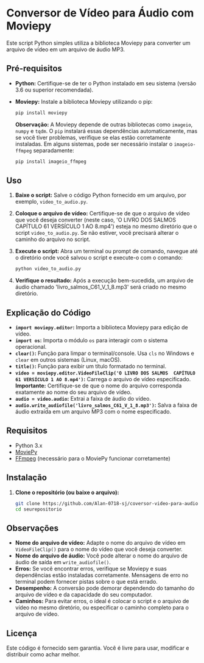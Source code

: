 # Conversor de Vídeo para Áudio com Moviepy

Este script Python simples utiliza a biblioteca Moviepy para converter um arquivo de vídeo em um arquivo de áudio MP3.

## Pré-requisitos

*   **Python:** Certifique-se de ter o Python instalado em seu sistema (versão 3.6 ou superior recomendada).
*   **Moviepy:** Instale a biblioteca Moviepy utilizando o pip:

    ```bash
    pip install moviepy
    ```

    **Observação:** A Moviepy depende de outras bibliotecas como `imageio`, `numpy` e `tqdm`.  O `pip` instalará essas dependências automaticamente, mas se você tiver problemas, verifique se elas estão corretamente instaladas.  Em alguns sistemas, pode ser necessário instalar o `imageio-ffmpeg` separadamente:

    ```bash
    pip install imageio_ffmpeg
    ```

## Uso

1.  **Baixe o script:** Salve o código Python fornecido em um arquivo, por exemplo, `video_to_audio.py`.

2.  **Coloque o arquivo de vídeo:** Certifique-se de que o arquivo de vídeo que você deseja converter (neste caso, 'O LIVRO DOS SALMOS CAPÍTULO 61 VERSÍCULO 1 AO 8.mp4') esteja no mesmo diretório que o script `video_to_audio.py`. Se não estiver, você precisará alterar o caminho do arquivo no script.

3.  **Execute o script:** Abra um terminal ou prompt de comando, navegue até o diretório onde você salvou o script e execute-o com o comando:

    ```bash
    python video_to_audio.py
    ```

4.  **Verifique o resultado:** Após a execução bem-sucedida, um arquivo de áudio chamado 'livro_salmos_C61_V_1_8.mp3' será criado no mesmo diretório.

## Explicação do Código

*   **`import moviepy.editor`:** Importa a biblioteca Moviepy para edição de vídeo.
*   **`import os`:** Importa o módulo `os` para interagir com o sistema operacional.
*   **`clear()`:**  Função para limpar o terminal/console. Usa `cls` no Windows e `clear` em outros sistemas (Linux, macOS).
*   **`title()`:** Função para exibir um título formatado no terminal.
*   **`video = moviepy.editor.VideoFileClip('O LIVRO DOS SALMOS  CAPÍTULO 61 VERSÍCULO 1 AO 8.mp4')`:** Carrega o arquivo de vídeo especificado.  **Importante:** Certifique-se de que o nome do arquivo corresponda exatamente ao nome do seu arquivo de vídeo.
*   **`audio = video.audio`:** Extrai a faixa de áudio do vídeo.
*   **`audio.write_audiofile('livro_salmos_C61_V_1_8.mp3')`:** Salva a faixa de áudio extraída em um arquivo MP3 com o nome especificado.

## Requisitos

- Python 3.x
- [MoviePy](https://zulko.github.io/moviepy/)  
- [FFmpeg](https://ffmpeg.org/) (necessário para o MoviePy funcionar corretamente)

## Instalação

1. **Clone o repositório (ou baixe o arquivo):**

   ```bash
   git clone https://github.com/Alan-0718-sj/coversor-video-para-audio.git
   cd seurepositorio

## Observações

*   **Nome do arquivo de vídeo:** Adapte o nome do arquivo de vídeo em `VideoFileClip()` para o nome do vídeo que você deseja converter.
*   **Nome do arquivo de áudio:** Você pode alterar o nome do arquivo de áudio de saída em `write_audiofile()`.
*   **Erros:** Se você encontrar erros, verifique se Moviepy e suas dependências estão instaladas corretamente.  Mensagens de erro no terminal podem fornecer pistas sobre o que está errado.
*   **Desempenho:** A conversão pode demorar dependendo do tamanho do arquivo de vídeo e da capacidade do seu computador.
*   **Caminhos:** Para evitar erros, o ideal é colocar o script e o arquivo de vídeo no mesmo diretório, ou especificar o caminho completo para o arquivo de vídeo.

## Licença

Este código é fornecido sem garantia. Você é livre para usar, modificar e distribuir como achar melhor.
